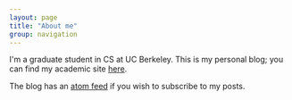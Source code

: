 ```yaml
---
layout: page
title: "About me"
group: navigation
---
```


I'm a graduate student in CS at UC Berkeley. This is my personal blog; you can
find my academic site [here](http://cs.berkeley.edu/~dmoore/).

The blog has an [atom feed](atom.xml) if you wish to subscribe to my
posts.